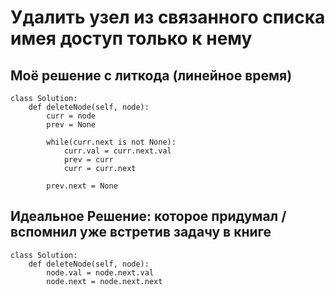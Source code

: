 # Удалить узел из связанного списка имея доступ только к нему
## Моё решение с литкода (линейное время)
```python3
class Solution:
    def deleteNode(self, node):
        curr = node
        prev = None
        
        while(curr.next is not None):
            curr.val = curr.next.val
            prev = curr
            curr = curr.next
            
        prev.next = None
```

## Идеальное Решение: которое придумал / вспомнил уже встретив задачу в книге

```python3
class Solution:
    def deleteNode(self, node):
        node.val = node.next.val
        node.next = node.next.next
```
